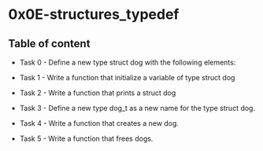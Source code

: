 # 0x0E-structures_typedef



## Table of content

* Task 0 - Define a new type struct dog with the following elements:

* Task 1 - Write a function that initialize a variable of type struct dog

* Task 2 - Write a function that prints a struct dog

* Task 3 - Define a new type dog_t as a new name for the type struct dog.

* Task 4 - Write a function that creates a new dog.

* Task 5 - Write a function that frees dogs.